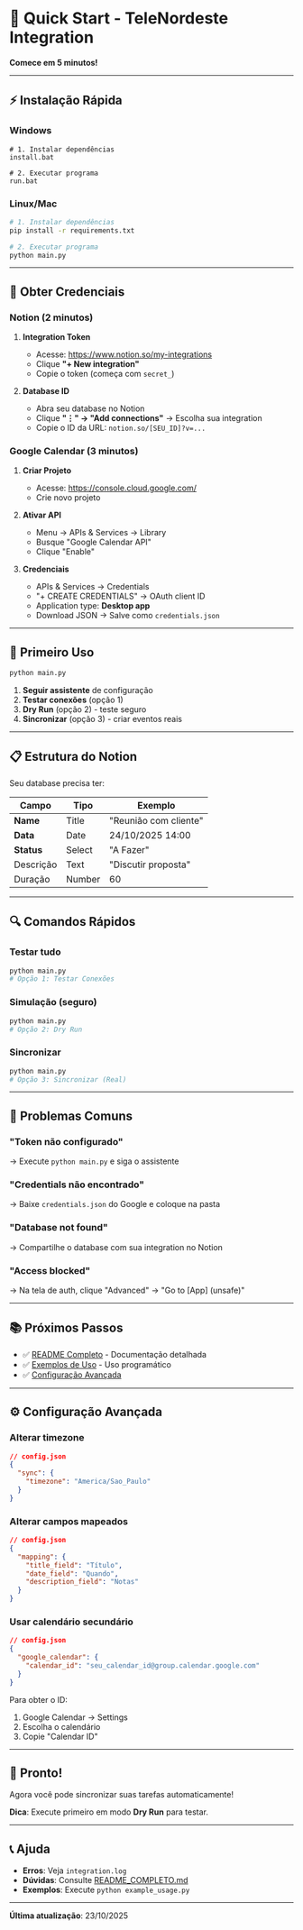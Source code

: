 # 🚀 Quick Start - TeleNordeste Integration

**Comece em 5 minutos!**

---

## ⚡ Instalação Rápida

### Windows

```batch
# 1. Instalar dependências
install.bat

# 2. Executar programa
run.bat
```

### Linux/Mac

```bash
# 1. Instalar dependências
pip install -r requirements.txt

# 2. Executar programa
python main.py
```

---

## 🔑 Obter Credenciais

### Notion (2 minutos)

1. **Integration Token**
   - Acesse: https://www.notion.so/my-integrations
   - Clique **"+ New integration"**
   - Copie o token (começa com `secret_`)

2. **Database ID**
   - Abra seu database no Notion
   - Clique **"⋮" → "Add connections"** → Escolha sua integration
   - Copie o ID da URL: `notion.so/[SEU_ID]?v=...`

### Google Calendar (3 minutos)

1. **Criar Projeto**
   - Acesse: https://console.cloud.google.com/
   - Crie novo projeto

2. **Ativar API**
   - Menu → APIs & Services → Library
   - Busque "Google Calendar API"
   - Clique "Enable"

3. **Credenciais**
   - APIs & Services → Credentials
   - "+ CREATE CREDENTIALS" → OAuth client ID
   - Application type: **Desktop app**
   - Download JSON → Salve como `credentials.json`

---

## 🎯 Primeiro Uso

```bash
python main.py
```

1. **Seguir assistente** de configuração
2. **Testar conexões** (opção 1)
3. **Dry Run** (opção 2) - teste seguro
4. **Sincronizar** (opção 3) - criar eventos reais

---

## 📋 Estrutura do Notion

Seu database precisa ter:

| Campo | Tipo | Exemplo |
|-------|------|---------|
| **Name** | Title | "Reunião com cliente" |
| **Data** | Date | 24/10/2025 14:00 |
| **Status** | Select | "A Fazer" |
| Descrição | Text | "Discutir proposta" |
| Duração | Number | 60 |

---

## 🔍 Comandos Rápidos

### Testar tudo

```bash
python main.py
# Opção 1: Testar Conexões
```

### Simulação (seguro)

```bash
python main.py
# Opção 2: Dry Run
```

### Sincronizar

```bash
python main.py
# Opção 3: Sincronizar (Real)
```

---

## 🐛 Problemas Comuns

### "Token não configurado"
→ Execute `python main.py` e siga o assistente

### "Credentials não encontrado"
→ Baixe `credentials.json` do Google e coloque na pasta

### "Database not found"
→ Compartilhe o database com sua integration no Notion

### "Access blocked"
→ Na tela de auth, clique "Advanced" → "Go to [App] (unsafe)"

---

## 📚 Próximos Passos

- ✅ [README Completo](README_COMPLETO.md) - Documentação detalhada
- ✅ [Exemplos de Uso](example_usage.py) - Uso programático
- ✅ [Configuração Avançada](#configuração-avançada)

---

## ⚙ Configuração Avançada

### Alterar timezone

```json
// config.json
{
  "sync": {
    "timezone": "America/Sao_Paulo"
  }
}
```

### Alterar campos mapeados

```json
// config.json
{
  "mapping": {
    "title_field": "Título",
    "date_field": "Quando",
    "description_field": "Notas"
  }
}
```

### Usar calendário secundário

```json
// config.json
{
  "google_calendar": {
    "calendar_id": "seu_calendar_id@group.calendar.google.com"
  }
}
```

Para obter o ID:
1. Google Calendar → Settings
2. Escolha o calendário
3. Copie "Calendar ID"

---

## 🎉 Pronto!

Agora você pode sincronizar suas tarefas automaticamente!

**Dica**: Execute primeiro em modo **Dry Run** para testar.

---

## 📞 Ajuda

- **Erros**: Veja `integration.log`
- **Dúvidas**: Consulte [README_COMPLETO.md](README_COMPLETO.md)
- **Exemplos**: Execute `python example_usage.py`

---

**Última atualização**: 23/10/2025
